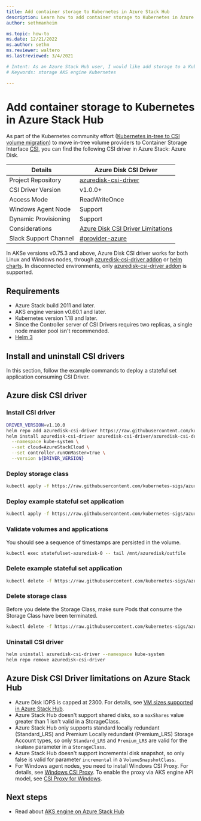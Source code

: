 ```yaml
---
title: Add container storage to Kubernetes in Azure Stack Hub 
description: Learn how to add container storage to Kubernetes in Azure Stack Hub.
author: sethmanheim

ms.topic: how-to
ms.date: 12/21/2022
ms.author: sethm
ms.reviewer: waltero
ms.lastreviewed: 3/4/2021

# Intent: As an Azure Stack Hub user, I would like add storage to a Kubernetes cluster using AKS engine so that I can store persistent data.
# Keywords: storage AKS engine Kubernetes

---
```


# Add container storage to Kubernetes in Azure Stack Hub

As part of the Kubernetes community effort ([Kubernetes in-tree to CSI volume migration](https://kubernetes.io/blog/2019/12/09/kubernetes-1-17-feature-csi-migration-beta/)) to move in-tree volume providers to Container Storage Interface [CSI](https://kubernetes.io/blog/2019/01/15/container-storage-interface-ga/), you can find the following CSI driver in Azure Stack: Azure Disk.

|   **Details**                    | **Azure Disk CSI Driver**                                                                                                    | 
|-----------------------|------------------------------------------------------------------------------------------------------------------------------|
| Project Repository    | [azuredisk-csi-driver](https://github.com/kubernetes-sigs/azuredisk-csi-driver)                                              | 
| CSI Driver Version    | v1.0.0+                                                                                                                      | 
| Access Mode           | ReadWriteOnce                                                                                                                |
| Windows Agent Node    | Support                                                                                                                      |
| Dynamic Provisioning  | Support                                                                                                                      | 
| Considerations        | [Azure Disk CSI Driver Limitations](https://github.com/kubernetes-sigs/azuredisk-csi-driver/blob/master/docs/limitations.md) | 
| Slack Support Channel | [\#provider-azure](https://kubernetes.slack.com/archives/C5HJXTT9Q)                                                          | 

In AKSe versions v0.75.3 and above, Azure Disk CSI driver works for both Linux and Windows nodes, through [azuredisk-csi-driver addon](https://github.com/Azure/aks-engine-azurestack/blob/master/docs/topics/azure-stack.md#volume-provisioners) or [helm charts](https://github.com/Azure/aks-engine-azurestack/blob/master/docs/topics/azure-stack.md#1-install-azure-disk-csi-driver-manually). In disconnected environments, only [azuredisk-csi-driver addon](https://github.com/Azure/aks-engine-azurestack/blob/master/docs/topics/azure-stack.md#volume-provisioners) is supported. 

## Requirements

-   Azure Stack build 2011 and later.
-   AKS engine version v0.60.1 and later.
-   Kubernetes version 1.18 and later.
-   Since the Controller server of CSI Drivers requires two replicas, a single node master pool isn't recommended.
-   [Helm 3](https://helm.sh/docs/intro/install/)

## Install and uninstall CSI drivers

In this section, follow the example commands to deploy a stateful set application consuming CSI Driver.

## Azure disk CSI driver

### Install CSI driver

```bash  
DRIVER_VERSION=v1.10.0
helm repo add azuredisk-csi-driver https://raw.githubusercontent.com/kubernetes-sigs/azuredisk-csi-driver/master/charts
helm install azuredisk-csi-driver azuredisk-csi-driver/azuredisk-csi-driver \
  --namespace kube-system \
  --set cloud=AzureStackCloud \
  --set controller.runOnMaster=true \
  --version ${DRIVER_VERSION}

```
### Deploy storage class

```bash  
kubectl apply -f https://raw.githubusercontent.com/kubernetes-sigs/azuredisk-csi-driver/master/deploy/example/storageclass-azuredisk-csi-azurestack.yaml
```

### Deploy example stateful set application

```bash  
kubectl apply -f https://raw.githubusercontent.com/kubernetes-sigs/azuredisk-csi-driver/master/deploy/example/statefulset.yaml
```

### Validate volumes and applications

You should see a sequence of timestamps are persisted in the volume.

```bash  
kubectl exec statefulset-azuredisk-0 -- tail /mnt/azuredisk/outfile
```

### Delete example stateful set application

```bash  
kubectl delete -f https://raw.githubusercontent.com/kubernetes-sigs/azuredisk-csi-driver/master/deploy/example/statefulset.yaml
```

### Delete storage class

Before you delete the Storage Class,  make sure Pods that consume the Storage Class have been terminated.

```bash  
kubectl delete -f https://raw.githubusercontent.com/kubernetes-sigs/azuredisk-csi-driver/master/deploy/example/storageclass-azuredisk-csi-azurestack.yaml
```

### Uninstall CSI driver

```bash  
helm uninstall azuredisk-csi-driver --namespace kube-system
helm repo remove azuredisk-csi-driver
```

## Azure Disk CSI Driver limitations on Azure Stack Hub

-   Azure Disk IOPS is capped at 2300. For details, see [VM sizes supported in Azure Stack Hub](azure-stack-vm-sizes.md).
-   Azure Stack Hub doesn't support shared disks, so a `maxShares` value greater than 1 isn't valid in a StorageClass.
-   Azure Stack Hub only supports standard locally redundant (Standard_LRS) and Premium Locally redundant (Premium_LRS) Storage Account types, so only `Standard_LRS` and `Premium_LRS` are valid for the `skuName` parameter in a `StorageClass`.
-   Azure Stack Hub doesn't support incremental disk snapshot, so only false is valid for parameter `incremental` in a `VolumeSnapshotClass`.
-   For Windows agent nodes, you need to install Windows CSI Proxy. For details, see [Windows CSI Proxy](https://github.com/kubernetes-csi/csi-proxy). To enable the proxy via AKS engine API model, see [CSI Proxy for Windows](https://github.com/Azure/aks-engine/blob/master/docs/topics/csi-proxy-windows.md).

## Next steps

- Read about [AKS engine on Azure Stack Hub](azure-stack-kubernetes-aks-engine-overview.md)  

